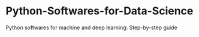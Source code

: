 # Python-Softwares-for-Data-Science
Python softwares for machine and deep learning: Step-by-step guide
